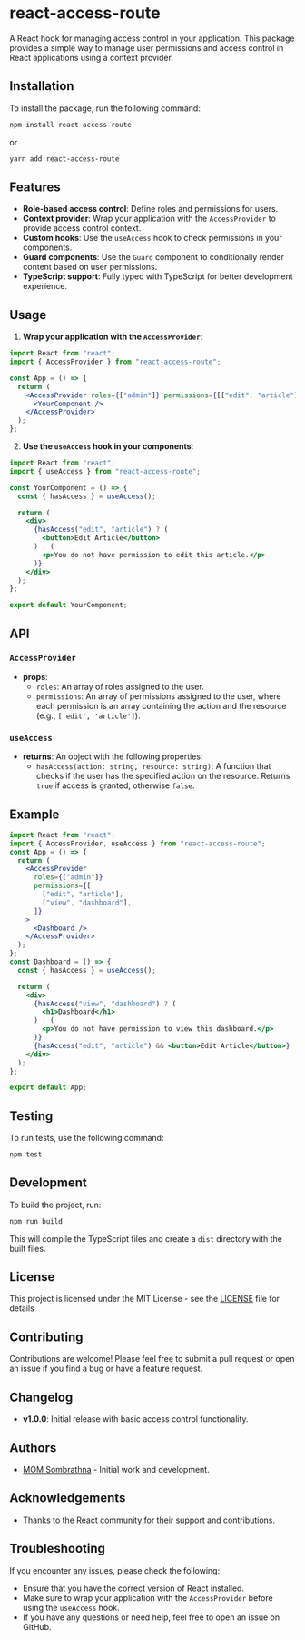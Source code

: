 # react-access-route

A React hook for managing access control in your application.
This package provides a simple way to manage user permissions and access control in React applications using a context provider.

## Installation

To install the package, run the following command:

```bash
npm install react-access-route
```

or

```bash
yarn add react-access-route
```

## Features

- **Role-based access control**: Define roles and permissions for users.
- **Context provider**: Wrap your application with the `AccessProvider` to provide access control context.
- **Custom hooks**: Use the `useAccess` hook to check permissions in your components.
- **Guard components**: Use the `Guard` component to conditionally render content based on user permissions.
- **TypeScript support**: Fully typed with TypeScript for better development experience.

## Usage

1. **Wrap your application with the `AccessProvider`**:

```jsx
import React from "react";
import { AccessProvider } from "react-access-route";

const App = () => {
  return (
    <AccessProvider roles={["admin"]} permissions={[["edit", "article"]]}>
      <YourComponent />
    </AccessProvider>
  );
};
```

2. **Use the `useAccess` hook in your components**:

```jsx
import React from "react";
import { useAccess } from "react-access-route";

const YourComponent = () => {
  const { hasAccess } = useAccess();

  return (
    <div>
      {hasAccess("edit", "article") ? (
        <button>Edit Article</button>
      ) : (
        <p>You do not have permission to edit this article.</p>
      )}
    </div>
  );
};

export default YourComponent;
```

## API

### `AccessProvider`

- **props**:
  - `roles`: An array of roles assigned to the user.
  - `permissions`: An array of permissions assigned to the user, where each permission is an array containing the action and the resource (e.g., `['edit', 'article']`).

### `useAccess`

- **returns**: An object with the following properties:
  - `hasAccess(action: string, resource: string)`: A function that checks if the user has the specified action on the resource. Returns `true` if access is granted, otherwise `false`.

## Example

```jsx
import React from "react";
import { AccessProvider, useAccess } from "react-access-route";
const App = () => {
  return (
    <AccessProvider
      roles={["admin"]}
      permissions={[
        ["edit", "article"],
        ["view", "dashboard"],
      ]}
    >
      <Dashboard />
    </AccessProvider>
  );
};
const Dashboard = () => {
  const { hasAccess } = useAccess();

  return (
    <div>
      {hasAccess("view", "dashboard") ? (
        <h1>Dashboard</h1>
      ) : (
        <p>You do not have permission to view this dashboard.</p>
      )}
      {hasAccess("edit", "article") && <button>Edit Article</button>}
    </div>
  );
};

export default App;
```

## Testing

To run tests, use the following command:

```bash
npm test
```

## Development

To build the project, run:

```bash
npm run build
```

This will compile the TypeScript files and create a `dist` directory with the built files.

## License

This project is licensed under the MIT License - see the [LICENSE](LICENSE) file for details

## Contributing

Contributions are welcome! Please feel free to submit a pull request or open an issue if you find a bug or have a feature request.

## Changelog

- **v1.0.0**: Initial release with basic access control functionality.

## Authors

- [MOM Sombrathna](https://github.com/Momsombrathna/react-access-route.git) - Initial work and development.

## Acknowledgements

- Thanks to the React community for their support and contributions.

## Troubleshooting

If you encounter any issues, please check the following:

- Ensure that you have the correct version of React installed.
- Make sure to wrap your application with the `AccessProvider` before using the `useAccess` hook.
- If you have any questions or need help, feel free to open an issue on GitHub.

